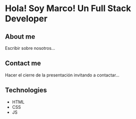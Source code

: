 
# Hola! Soy Marco! Un Full Stack Developer

## About me

Escribir sobre nosotros...

## Contact me 

Hacer el cierre de la presentación invitando a contactar...


## Technologies
- HTML
- CSS
- JS